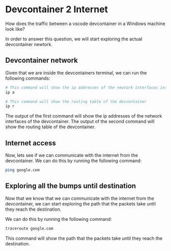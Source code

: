 # Devcontainer 2 Internet

How does the traffic between a vscode devcontainer in a Windows machine look like?

In order to answer this question, we will start exploring the actual devcontainer newtork.

## Devcontainer network

Given that we are inside the devcontainers terminal, we can run the following commands:

```bash
# This command will show the ip addresses of the newtork interfaces inside the devcontainer
ip a

# This command will show the routing table of the devcontainer
ip r
```

The output of the first command will show the ip addresses of the network interfaces of the devcontainer. The output of the second command will show the routing table of the devcontainer.

## Internet access

Now, lets see if we can communicate with the internet from the devcontainer. We can do this by running the following command:

```bash
ping google.com
```

## Exploring all the bumps until destination

Now that we know that we can communicate with the internet from the devcontainer, we can start exploring the path that the packets take until they reach the destination.

We can do this by running the following command:

```bash
traceroute google.com
```

This command will show the path that the packets take until they reach the destination.


